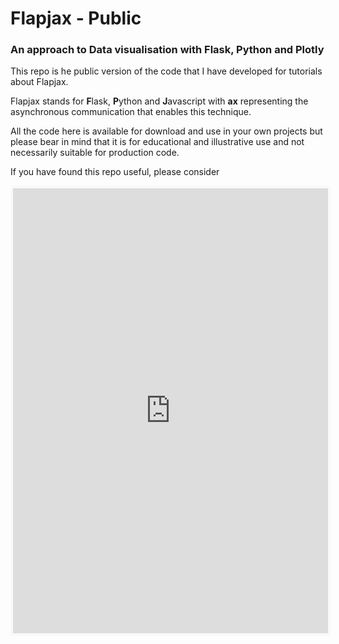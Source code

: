 # Flapjax - Public
### An approach to Data visualisation with Flask, Python and Plotly

This repo is he public version of the code that I have developed for tutorials about Flapjax.

Flapjax stands for **F**lask, **P**ython and **J**avascript with **ax** representing the asynchronous communication that enables this technique.

All the code here is available for download and use in your own projects but please bear in mind that it is for educational and illustrative use and not necessarily suitable for production code.

If you have found this repo useful, please consider

<iframe id='kofiframe' src='https://ko-fi.com/alan_jones/?hidefeed=true&widget=true&embed=true&preview=true' style='border:none;width:100%;padding:4px;background:#f9f9f9;' height='712' title='alan_jones'></iframe>